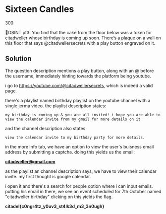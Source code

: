 # Sixteen Candles

300

🗼OSINT pt3: You find that the cake from the floor below was a token for citadweller whose birthday is coming up soon. There’s a plaque on a wall on this floor that says @citadwellersecrets with a play button engraved on it.

## Solution

The question description mentions a play button, along with an @ before the username, immediately hinting towards the platform being youtube.

i go to https://youtube.com/@citadwellersecrets, which is indeed a valid page.

there's a playlist named birthday playlist on the youtube channel with a single jerma video. the playlist description states:

```my birthday is coming up & you are all invited! i hope you are able to view the calendar invite from my gmail for more details on it```

and the channel description also states:

```
view the calendar invite to my birthday party for more details.
```

in the more info tab, we have an option to view the user's buisness email address by submitting a captcha. doing this yields us the email:

**citadweller@gmail.com**

as the playlist an channel description says, we have to view their calendar invite. my first thought is google calendar.

i open it and there's a search for people option where i can input emails. putting his email in there, we see an event scheduled for 7th October named "citadweller birthday" clicking on this yields the flag.

**citadel{c0ngr4tz_y0uv3_st4lk3d_m3_3n0ugh}**

